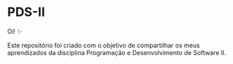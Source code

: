 # PDS-II

Oi! :sparkles:

Este repositório foi criado com o objetivo de compartilhar os meus aprendizados da disciplina Programação e Desenvolvimento de Software II.
